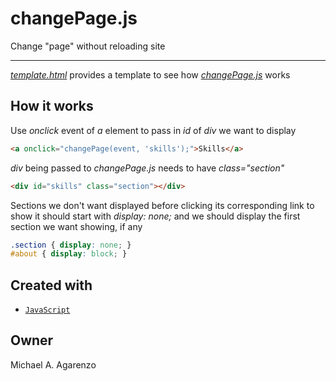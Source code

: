 # changePage.js

Change "page" without reloading site

---

[*template.html*](https://github.com/magarenzo/change-page/blob/master/template.html) provides a template to see how [*changePage.js*](https://github.com/magarenzo/change-page/blob/master/changePage.js) works

## How it works

Use *onclick* event of *a* element to pass in *id* of *div* we want to display

```html
<a onclick="changePage(event, 'skills');">Skills</a>
```

*div* being passed to *changePage.js* needs to have *class="section"*

```html
<div id="skills" class="section"></div>
```

Sections we don't want displayed before clicking its corresponding link to show it should start with *display: none;* and we should display the first section we want showing, if any

```css
.section { display: none; }
#about { display: block; }
```

## Created with

* [`JavaScript`](https://www.javascript.com/)

## Owner

Michael A. Agarenzo
